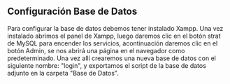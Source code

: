 ## Configuración Base de Datos
Para configurar la base de datos debemos tener instalado Xampp.
Una vez instalado abrimos el panel de Xampp, luego daremos clic en el botón strat de MySQL para encender
los servicios, acontinuación daremos clic en el botón Admin, se nos abrirá una página en el navegador como predeterminado.
Una vez allí crearemos una nueva base de datos con el siguiente nombre: "login", y exportamos el script
de la base de datos adjunto en la carpeta "Base de Datos".

